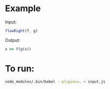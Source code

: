 # Example

Input:
```javascript
flowRight(f, g)
```

Output:
```javascript
x => f(g(x))
```

# To run:

```bash
node_modules/.bin/babel --plugins=. < input.js
```
